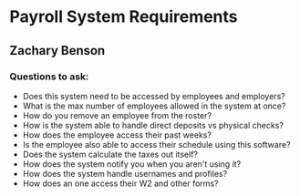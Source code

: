 # Payroll System Requirements
## Zachary Benson


### Questions to ask:

* Does this system need to be accessed by employees and employers?
* What is the max number of employees allowed in the system at once?
* How do you remove an employee from the roster?
* How is the system able to handle direct deposits vs physical checks?
* How does the employee access their past weeks?
* Is the employee also able to access their schedule using this software?
* Does the system calculate the taxes out itself?
* How does the system notify you when you aren't using it?
* How does the system handle usernames and profiles?
* How does an one access their W2 and other forms?